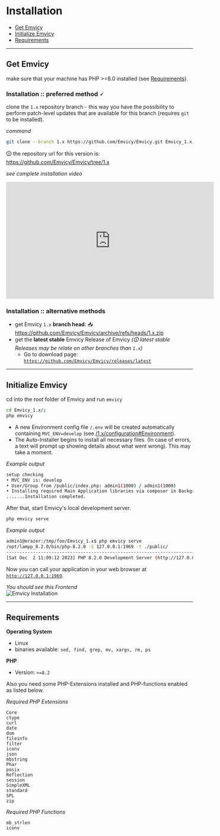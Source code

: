 
# Installation

- [Get Emvicy](#Get-Emvicy)
- [Initialize Emvicy](#Initialize_Emvicy)
- [Requirements](#Requirements)

---

<a id="Get-Emvicy"></a>
## Get Emvicy

make sure that your machine has PHP >=8.0 installed (see [Requirements](#Requirements)). 

### Installation :: preferred method 🗸

clone the `1.x` repository branch - this way you have the possibility to perform patch-level updates that are available for this branch (requires `git` to be installed).

_command_  
~~~bash
git clone --branch 1.x https://github.com/Emvicy/Emvicy.git Emvicy_1.x;
~~~

🛈 the repository url for this version is: https://github.com/Emvicy/Emvicy/tree/1.x

_see complete installation video_  
<iframe width="560" height="315" src="https://www.youtube.com/embed/Z4YmvQUjq0U?si=3DFrhwWmGFMHwR4m" title="YouTube video player" frameborder="0" allow="accelerometer; autoplay; clipboard-write; encrypted-media; gyroscope; picture-in-picture; web-share" allowfullscreen></iframe>

### Installation :: alternative methods

- get Emvicy `1.x` **branch head**: 📥 https://github.com/Emvicy/Emvicy/archive/refs/heads/1.x.zip
- get the **latest stable** Emvicy Release of Emvicy _(🛈 latest stable Releases may be relate on other branches than `1.x`)_  
  - Go to download page: <a href="https://github.com/Emvicy/Emvicy/releases/latest" target="_blank">`https://github.com/Emvicy/Emvicy/releases/latest`</a>

---

<a id="Initialize_Emvicy"></a>
## Initialize Emvicy    

cd into the root folder of Emvicy and run `emvicy`

~~~bash
cd Emvicy_1.x/; 
php emvicy
~~~
 
- A new Environment config file `/.env` will be created automatically containing `MVC_ENV=develop` (see [/1.x/configuration#Environment](/1.x/configuration#Environment)). 
- The Auto-Installer begins to install all necessary files. (In case of errors, a text will prompt up showing details about what went wrong). This may take a moment.

_Example output_  
~~~bash
setup checking
• MVC_ENV is: develop
• User/Group from /public/index.php: admin1(1000) / admin1(1000)
• Installing required Main Application libraries via composer in Background with PID 84623. Please wait.
.......Installation completed.
~~~

After that, start Emvicy's local development server.

~~~bash
php emvicy serve
~~~

_Example output_  
~~~bash
admin1@erazer:/tmp/foo/Emvicy_1.x$ php emvicy serve
/opt/lampp_8.2.0/bin/php-8.2.0 -S 127.0.0.1:1969 -t ./public/
--------------------------------------------------------------------------------
[Sat Dec  2 11:09:12 2023] PHP 8.2.0 Development Server (http://127.0.0.1:1969) started
~~~


Now you can call your application in your web browser at <a href="http://127.0.0.1:1969" target="_blank">`http://127.0.0.1:1969`</a>.

_You should see this Frontend_  
![Emvicy Installation](/doc/1.x/getting-started/emvicy-installation.png)

---

<a id="Requirements"></a>
## Requirements

**Operating System**

- Linux
- binaries available: `sed, find, grep, mv, xargs, rm, ps`

**PHP**

- Version: `>=8.2`

Also you need some PHP-Extensions installed and PHP-functions enabled as listed below.

_Required PHP Extensions_  
~~~
Core
ctype
curl
date
dom
fileinfo
filter
iconv
json
mbstring
Phar
posix
Reflection
session
SimpleXML
standard
SPL
zip
~~~

_Required PHP Functions_  
~~~
mb_strlen
iconv
~~~
